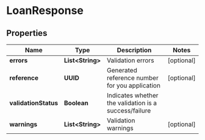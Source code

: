 

# LoanResponse


## Properties

| Name | Type | Description | Notes |
|------------ | ------------- | ------------- | -------------|
|**errors** | **List&lt;String&gt;** | Validation errors |  [optional] |
|**reference** | **UUID** | Generated reference number for you application |  [optional] |
|**validationStatus** | **Boolean** | Indicates whether the validation is a success/failure |  |
|**warnings** | **List&lt;String&gt;** | Validation warnings |  [optional] |



